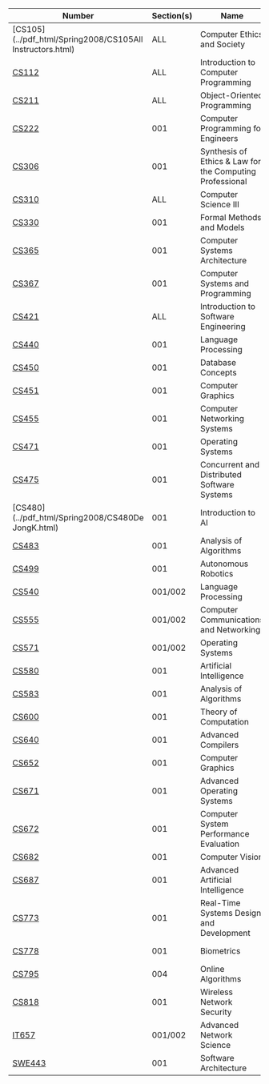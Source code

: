 | **Number** | **Section(s)** | **Name** | **Instructor** |
|------------|----------------|----------|----------------|
| [CS105](../pdf_html/Spring2008/CS105All Instructors.html) | ALL | Computer Ethics and Society | All Instructors, |
| [CS112](../pdf_html/Spring2008/CS112FleckD.html) | ALL | Introduction to Computer Programming | Fleck, D |
| [CS211](../pdf_html/Spring2008/CS211HeishmanR.html) | ALL | Object-Oriented Programming | Heishman, R |
| [CS222](../pdf_html/Spring2008/CS222NordstromD.html) | 001 | Computer Programming for Engineers | Nordstrom, D |
| [CS306](../pdf_html/Spring2008/CS306TompkinsM.html) | 001 | Synthesis of Ethics & Law for the Computing Professional | Tompkins, M |
| [CS310](../pdf_html/Spring2008/CS310NordstromD.html) | ALL | Computer Science III | Nordstrom, D |
| [CS330](../pdf_html/Spring2008/CS330RichardsD.html) | 001 | Formal Methods and Models | Richards, D |
| [CS365](../pdf_html/Spring2008/CS365ZhongY.html) | 001 | Computer Systems Architecture | Zhong, Y |
| [CS367](../pdf_html/Spring2008/CS367CarverR.html) | 001 | Computer Systems and Programming | Carver, R |
| [CS421](../pdf_html/Spring2008/CS421FleckD.html) | ALL | Introduction to Software Engineering | Fleck, D |
| [CS440](../pdf_html/Spring2008/CS440WhiteE.html) | 001 | Language Processing | White, E |
| [CS450](../pdf_html/Spring2008/CS450LinJ.html) | 001 | Database Concepts | Lin, J |
| [CS451](../pdf_html/Spring2008/CS451ChenJ.html) | 001 | Computer Graphics | Chen, J |
| [CS455](../pdf_html/Spring2008/CS455ChenS.html) | 001 | Computer Networking Systems | Chen, S |
| [CS471](../pdf_html/Spring2008/CS471AydinH.html) | 001 | Operating Systems | Aydin, H |
| [CS475](../pdf_html/Spring2008/CS475CarverR.html) | 001 | Concurrent and Distributed Software Systems | Carver, R |
| [CS480](../pdf_html/Spring2008/CS480De JongK.html) | 001 | Introduction to AI | De Jong, K |
| [CS483](../pdf_html/Spring2008/CS483LienJ.html) | 001 | Analysis of Algorithms | Lien, J |
| [CS499](../pdf_html/Spring2008/CS499LukeS.html) | 001 | Autonomous Robotics | Luke, S |
| [CS540](../pdf_html/Spring2008/CS540WhiteE.html) | 001/002 | Language Processing | White, E |
| [CS555](../pdf_html/Spring2008/CS555ChenS.html) | 001/002 | Computer Communications and Networking | Chen, S |
| [CS571](../pdf_html/Spring2008/CS571WhiteE.html) | 001/002 | Operating Systems | White, E |
| [CS580](../pdf_html/Spring2008/CS580WechslerH.html) | 001 | Artificial Intelligence | Wechsler, H |
| [CS583](../pdf_html/Spring2008/CS583WangP.html) | 001 | Analysis of Algorithms | Wang, P |
| [CS600](../pdf_html/Spring2008/CS600RichardsD.html) | 001 | Theory of Computation | Richards, D |
| [CS640](../pdf_html/Spring2008/CS640ZhongY.html) | 001 | Advanced Compilers | Zhong, Y |
| [CS652](../pdf_html/Spring2008/CS652ChenJ.html) | 001 | Computer Graphics | Chen, J |
| [CS671](../pdf_html/Spring2008/CS671FoxwellH.html) | 001 | Advanced Operating Systems | Foxwell, H |
| [CS672](../pdf_html/Spring2008/CS672MenasceD.html) | 001 | Computer System Performance Evaluation | Menasce, D |
| [CS682](../pdf_html/Spring2008/CS682DuricZ.html) | 001 | Computer Vision | Duric, Z |
| [CS687](../pdf_html/Spring2008/CS687LukeS.html) | 001 | Advanced Artificial Intelligence | Luke, S |
| [CS773](../pdf_html/Spring2008/CS773AydinH.html) | 001 | Real-Time Systems Design and Development | Aydin, H |
| [CS778](../pdf_html/Spring2008/CS778WechslerH.html) | 001 | Biometrics | Wechsler, H |
| [CS795](../pdf_html/Spring2008/CS795LiF.html) | 004 | Online Algorithms | Li, F |
| [CS818](../pdf_html/Spring2008/CS818SetiaS.html) | 001 | Wireless Network Security | Setia, S |
| [IT657](../pdf_html/Spring2008/IT657PullenJ.html) | 001/002 | Advanced Network Science | Pullen, J |
| [SWE443](../pdf_html/Spring2008/SWE443SousaJ.html) | 001 | Software Architecture | Sousa, J |
